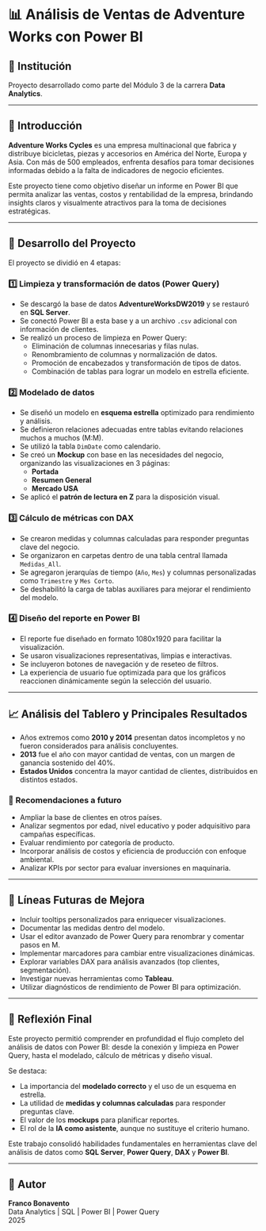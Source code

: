 # 📊 Análisis de Ventas de Adventure Works con Power BI

## 🏫 Institución
Proyecto desarrollado como parte del Módulo 3 de la carrera **Data Analytics**.

---

## 🧾 Introducción

**Adventure Works Cycles** es una empresa multinacional que fabrica y distribuye bicicletas, piezas y accesorios en América del Norte, Europa y Asia. Con más de 500 empleados, enfrenta desafíos para tomar decisiones informadas debido a la falta de indicadores de negocio eficientes.

Este proyecto tiene como objetivo diseñar un informe en Power BI que permita analizar las ventas, costos y rentabilidad de la empresa, brindando insights claros y visualmente atractivos para la toma de decisiones estratégicas.

---

## 🚀 Desarrollo del Proyecto

El proyecto se dividió en 4 etapas:

### 1️⃣ Limpieza y transformación de datos (Power Query)

- Se descargó la base de datos **AdventureWorksDW2019** y se restauró en **SQL Server**.
- Se conectó Power BI a esta base y a un archivo `.csv` adicional con información de clientes.
- Se realizó un proceso de limpieza en Power Query:
  - Eliminación de columnas innecesarias y filas nulas.
  - Renombramiento de columnas y normalización de datos.
  - Promoción de encabezados y transformación de tipos de datos.
  - Combinación de tablas para lograr un modelo en estrella eficiente.

### 2️⃣ Modelado de datos

- Se diseñó un modelo en **esquema estrella** optimizado para rendimiento y análisis.
- Se definieron relaciones adecuadas entre tablas evitando relaciones muchos a muchos (M:M).
- Se utilizó la tabla `DimDate` como calendario.
- Se creó un **Mockup** con base en las necesidades del negocio, organizando las visualizaciones en 3 páginas:
  - **Portada**
  - **Resumen General**
  - **Mercado USA**
- Se aplicó el **patrón de lectura en Z** para la disposición visual.

### 3️⃣ Cálculo de métricas con DAX

- Se crearon medidas y columnas calculadas para responder preguntas clave del negocio.
- Se organizaron en carpetas dentro de una tabla central llamada `Medidas_All`.
- Se agregaron jerarquías de tiempo (`Año`, `Mes`) y columnas personalizadas como `Trimestre` y `Mes Corto`.
- Se deshabilitó la carga de tablas auxiliares para mejorar el rendimiento del modelo.

### 4️⃣ Diseño del reporte en Power BI

- El reporte fue diseñado en formato 1080x1920 para facilitar la visualización.
- Se usaron visualizaciones representativas, limpias e interactivas.
- Se incluyeron botones de navegación y de reseteo de filtros.
- La experiencia de usuario fue optimizada para que los gráficos reaccionen dinámicamente según la selección del usuario.

---

## 📈 Análisis del Tablero y Principales Resultados

- Años extremos como **2010 y 2014** presentan datos incompletos y no fueron considerados para análisis concluyentes.
- **2013** fue el año con mayor cantidad de ventas, con un margen de ganancia sostenido del 40%.
- **Estados Unidos** concentra la mayor cantidad de clientes, distribuidos en distintos estados.
  
### 🔮 Recomendaciones a futuro

- Ampliar la base de clientes en otros países.
- Analizar segmentos por edad, nivel educativo y poder adquisitivo para campañas específicas.
- Evaluar rendimiento por categoría de producto.
- Incorporar análisis de costos y eficiencia de producción con enfoque ambiental.
- Analizar KPIs por sector para evaluar inversiones en maquinaria.

---

## 🔁 Líneas Futuras de Mejora

- Incluir tooltips personalizados para enriquecer visualizaciones.
- Documentar las medidas dentro del modelo.
- Usar el editor avanzado de Power Query para renombrar y comentar pasos en M.
- Implementar marcadores para cambiar entre visualizaciones dinámicas.
- Explorar variables DAX para análisis avanzados (top clientes, segmentación).
- Investigar nuevas herramientas como **Tableau**.
- Utilizar diagnósticos de rendimiento de Power BI para optimización.

---

## 💭 Reflexión Final

Este proyecto permitió comprender en profundidad el flujo completo del análisis de datos con Power BI: desde la conexión y limpieza en Power Query, hasta el modelado, cálculo de métricas y diseño visual.

Se destaca:
- La importancia del **modelado correcto** y el uso de un esquema en estrella.
- La utilidad de **medidas y columnas calculadas** para responder preguntas clave.
- El valor de los **mockups** para planificar reportes.
- El rol de la **IA como asistente**, aunque no sustituye el criterio humano.

Este trabajo consolidó habilidades fundamentales en herramientas clave del análisis de datos como **SQL Server**, **Power Query**, **DAX** y **Power BI**.

---

## 🧠 Autor

**Franco Bonavento**  
Data Analytics | SQL | Power BI | Power Query  
2025
